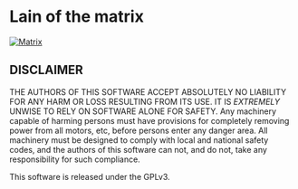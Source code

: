 # Lain of the matrix

[![ Matrix ][matrix-badge]](https://riot.im/app/#/room/#lain:matrix.org)

## DISCLAIMER

THE AUTHORS OF THIS SOFTWARE ACCEPT ABSOLUTELY NO LIABILITY FOR
ANY HARM OR LOSS RESULTING FROM ITS USE.  IT IS _EXTREMELY_ UNWISE
TO RELY ON SOFTWARE ALONE FOR SAFETY.  Any machinery capable of
harming persons must have provisions for completely removing power
from all motors, etc, before persons enter any danger area.  All
machinery must be designed to comply with local and national safety
codes, and the authors of this software can not, and do not, take
any responsibility for such compliance.

This software is released under the GPLv3.

[matrix-badge]: https://img.shields.io/badge/Matrix-%23lain%3Amatrix.org-green.svg
